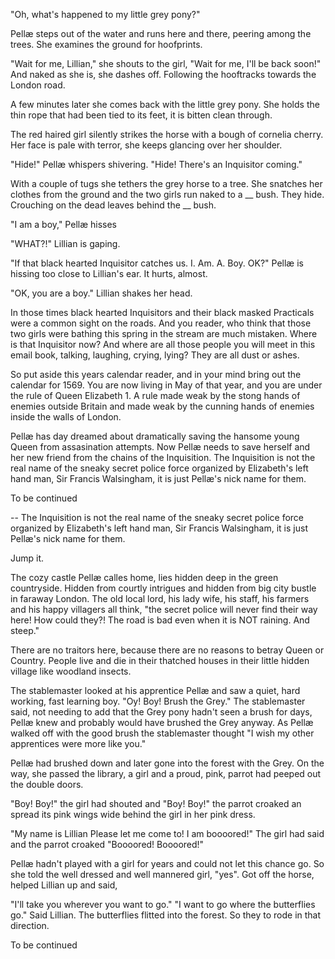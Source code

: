 
"Oh, what's happened to my little grey pony?"

Pellæ steps out of the water and runs here and there, peering among the trees. She examines the ground for hoofprints.

"Wait for me, Lillian," she shouts to the girl, "Wait for me, I'll be back soon!" And naked as she is, she dashes off. Following the hooftracks towards the London road.

A few minutes later she comes back with the little grey pony. She holds the thin rope that had been tied to its feet, it is bitten clean through.

The red haired girl silently strikes the horse with a bough of cornelia cherry. Her face is pale with terror, she keeps glancing over her shoulder.

"Hide!" Pellæ whispers shivering. "Hide! There's an Inquisitor coming."

With a couple of tugs she tethers the grey horse to a tree. She snatches her clothes from the ground and the two girls run naked to a __ bush. They hide. Crouching on the dead leaves behind the __ bush.

"I am a boy," Pellæ hisses

"WHAT?!" Lillian is gaping.

"If that black hearted Inquisitor catches us. I. Am. A. Boy. OK?" Pellæ is hissing too close to Lillian's ear. It hurts, almost.

"OK, you are a boy." Lillian shakes her head.

In those times black hearted Inquisitors and their black masked Practicals were a common sight on the roads. And you reader, who think that those two girls were bathing this spring in the stream are much mistaken. Where is that Inquisitor now? And where are all those people you will meet in this email book, talking, laughing, crying, lying? They are all dust or ashes.

So put aside this years calendar reader, and in your mind bring out the calendar for 1569. You are now living in May of that year, and you are under the rule of Queen Elizabeth 1. A rule made weak by the stong hands of enemies outside Britain and made weak by the cunning hands of enemies inside the walls of London.

Pellæ has day dreamed about dramatically saving the hansome young Queen from assasination attempts. Now Pellæ needs to save herself and her new friend from the chains of the Inquisition. The Inquisition is not the real name of the sneaky secret police force organized by Elizabeth's left hand man, Sir Francis Walsingham, it is just Pellæ's nick name for them.


To be continued











--
The Inquisition is not the real name of the sneaky secret police force organized by Elizabeth's left hand man, Sir Francis Walsingham, it is just Pellæ's nick name for them.


Jump it.


The cozy castle Pellæ calles home, lies hidden deep in the green countryside. Hidden from courtly intrigues and hidden from big city bustle in faraway London. The old local lord, his lady wife, his staff, his farmers and his happy villagers all think, "the secret police will never find their way here! How could they?! The road is bad even when it is NOT raining. And steep."

There are no traitors here, because there are no reasons to betray Queen or Country. People live and die in their thatched houses in their little hidden village like woodland insects.

The stablemaster looked at his apprentice Pellæ and saw a quiet, hard working, fast learning boy. "Oy! Boy! Brush the Grey." The stablemaster said, not needing to add that the Grey pony hadn't seen a brush for days, Pellæ knew and probably would have brushed the Grey anyway. As Pellæ walked off with the good brush the stablemaster thought "I wish my other apprentices were more like you."

Pellæ had brushed down and later gone into the forest with the Grey. On the way, she passed the library, a girl and a proud, pink, parrot had peeped out the double doors.

"Boy! Boy!" the girl had shouted and "Boy! Boy!" the parrot croaked an spread its pink wings wide behind the girl in her pink dress.

"My name is Lillian Please let me come to! I am boooored!" The girl had said and the parrot croaked "Boooored! Boooored!"

Pellæ hadn't played with a girl for years and could not let this chance go. So she told the well dressed and well mannered girl, "yes". Got off the horse, helped Lillian up and said,

"I'll take you wherever you want to go."
"I want to go where the butterflies go." Said Lillian. The butterflies flitted into the forest. So they to rode in that direction.







To be continued